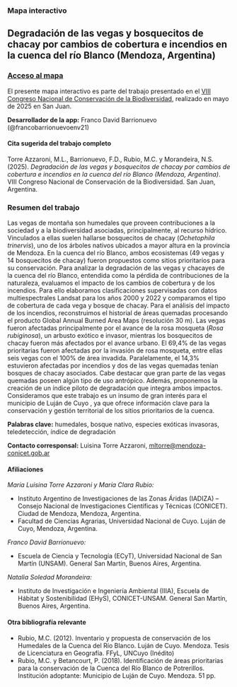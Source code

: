 ### Mapa interactivo
## Degradación de las vegas y bosquecitos de chacay por cambios de cobertura e incendios en la cuenca del río Blanco (Mendoza, Argentina)

### **[Acceso al mapa](https://francobarrionuevoenv21.github.io/Indice_degradacion_vegasMza/)** 


El presente mapa interactivo es parte del trabajo presentado en el 
[VIII Congreso Nacional de Conservación de la Biodiversidad](https://congreso-biodiversidad.com/), realizado en mayo de 2025 en San Juan.

**Desarrollador de la app:** Franco David Barrionuevo (@francobarrionuevoenv21)


#### Cita sugerida del trabajo completo

Torre Azzaroni, M.L., Barrionuevo, F.D., Rubio, M.C. y Morandeira, N.S. (2025). *Degradación de las vegas y bosquecitos de chacay por cambios de cobertura e incendios en la cuenca del río Blanco (Mendoza, Argentina)*. VIII Congreso Nacional de Conservación de la Biodiversidad. San Juan, Argentina.


### Resumen del trabajo 

Las vegas de montaña son humedales que proveen contribuciones a la sociedad y a la biodiversidad asociadas, principalmente, al recurso hídrico. Vinculados a ellas suelen hallarse bosquecitos de chacay (_Ochetophila trinervis_), uno de los árboles nativos ubicados a mayor altura en la provincia de Mendoza. En la cuenca del río Blanco, ambos ecosistemas (49 vegas y 14 bosquecitos de chacay) fueron propuestos como sitios prioritarios para su conservación. Para analizar la degradación de las vegas y chacayes de la cuenca del río Blanco, entendida como la pérdida de contribuciones de la naturaleza, evaluamos el impacto de los cambios de cobertura y de los incendios. Para ello elaboramos clasificaciones supervisadas con datos multiespectrales Landsat para los años 2000 y 2022 y comparamos el tipo de cobertura de cada vega y bosque de chacay. Para el análisis del impacto de los incendios, reconstruimos el historial de áreas quemadas procesando el producto Global Annual Burned Area Maps (resolución 30 m). Las vegas fueron afectadas principalmente por el avance de la rosa mosqueta (_Rosa rubiginosa_), un arbusto exótico e invasor, mientras los bosquecitos de chacay fueron más afectados por el avance urbano. El 69,4% de las vegas prioritarias fueron afectadas por la invasión de rosa mosqueta, entre ellas seis vegas con el 100% de área invadida. Paralelamente, el 14,3% estuvieron afectadas por incendios y dos de las vegas quemadas tenían bosques de chacay asociados. Cabe destacar que gran parte de las vegas quemadas poseen algún tipo de uso antrópico. Además, proponemos la creación de un índice piloto de degradación que integra ambos impactos. Consideramos que este trabajo es un insumo de gran interés para el municipio de Luján de Cuyo , ya que ofrece información clave para la conservación y gestión territorial de los sitios prioritarios de la cuenca.

**Palabras clave:** humedales, bosque nativo, especies exóticas invasoras, teledetección, índice de degradación

**Contacto corresponsal:** Luisina Torre Azzaroni, [mltorre@mendoza-conicet.gob.ar](mailto:mltorre@mendoza-conicet.gob.ar)


#### Afiliaciones

_María Luisina Torre Azzaroni y María Clara Rubio:_ 

- Instituto Argentino de Investigaciones de las Zonas Áridas (IADIZA) – Consejo Nacional de Investigaciones Científicas y Técnicas (CONICET). Ciudad de Mendoza, Mendoza, Argentina.
- Facultad de Ciencias Agrarias, Universidad Nacional de Cuyo. Luján de Cuyo, Mendoza, Argentina.
 
_Franco David Barrionuevo:_
- Escuela de Ciencia y Tecnología (ECyT), Universidad Nacional de San Martín (UNSAM). General San Martín, Buenos Aires, Argentina.

_Natalia Soledad Morandeira:_
- Instituto de Investigación e Ingeniería Ambiental (IIIA), Escuela de Hábitat y Sostenibilidad (EHyS), CONICET-UNSAM. General San Martín, Buenos Aires, Argentina.

#### Otra bibliografía relevante
- Rubio, M.C. (2012). Inventario y propuesta de conservación de los Humedales de la Cuenca del Río Blanco. Luján de Cuyo. Mendoza. Tesis de Licenciatura en Geografía. FFyL, UNCuyo (Inédito)
- Rubio, M.C. y Betancourt, P. (2018). Identificación de áreas prioritarias para la conservación de la Cuenca del Río Blanco de Potrerillos. Institución adoptante: Municipio de Luján de Cuyo. Mendoza. 51 pp.
